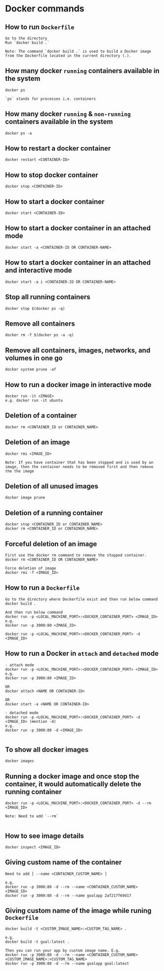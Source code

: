 # Docker commands

## How to run `Dockerfile`

```
Go to the directory
Run `docker build .`

Note: The command `docker build .` is used to build a Docker image from the Dockerfile located in the current directory (.).

```

## How many docker `running` containers available in the system

```
docker ps

`ps` stands for processes i.e. containers

```

## How many docker `running` & `non-running` containers available in the system

```
docker ps -a

```

## How to restart a docker container

```
docker restart <CONTAINER-ID>

```

## How to stop docker container

```
docker stop <CONTAINER-ID>

```

## How to start a docker container

```
docker start <CONTAINER-ID>

```

## How to start a docker container in an attached mode

```
docker start -a <CONTAINER-ID OR CONTAINER-NAME>

```

## How to start a docker container in an attached and interactive mode

```
docker start -a i <CONTAINER-ID OR CONTAINER-NAME>

```

## Stop all running containers

```
docker stop $(docker ps -q)

```

## Remove all containers

```
docker rm -f $(docker ps -a -q)

```

## Remove all containers, images, networks, and volumes in one go

```
docker system prune -af

```

## How to run a docker image in interactive mode

```
docker run -it <IMAGE>
e.g. docker run -it ubuntu

```

## Deletion of a container

```
docker rm <CONTAINER_ID or CONTAINER_NAME>

```

## Deletion of an image

```
docker rmi <IMAGE_ID>

Note: If you have container that has been stopped and is used by an image, then the container needs to be removed first and then remove the the image

```

## Deletion of all unused images

```
docker image prune

```

## Deletion of a running container

```
docker stop <CONTAINER_ID or CONTAINER_NAME>
docker rm <CONTAINER_ID or CONTAINER_NAME>

```

## Forceful deletion of an image

```
First use the docker rm command to remove the stopped container.
docker rm <CONTAINER_ID OR CONTAINER_NAME>

Force deletion of image
docker rmi -f <IMAGE_ID>

```

## How to run a `Dockerfile`

```
Go to the directory where Dockerfile exist and then run below command
docker build .

And then run below command
docker run -p <LOCAL_MACHINE_PORT>:<DOCKER_CONTAINER_PORT> <IMAGE_ID>
e.g.
docker run -p 3000:80 <IMAGE_ID>

docker run -p <LOCAL_MACHINE_PORT>:<DOCKER_CONTAINER_PORT> -d <IMAGE_ID>

```

## How to run a Docker in `attach` and `detached` mode

```
- attach mode
docker run -p <LOCAL_MACHINE_PORT>:<DOCKER_CONTAINER_PORT> <IMAGE_ID>
e.g.
docker run -p 3000:80 <IMAGE_ID>

OR
docker attach <NAME OR CONTAINER-ID>

OR
docker start -a <NAME OR CONTAINER-ID>

- detached mode
docker run -p <LOCAL_MACHINE_PORT>:<DOCKER_CONTAINER_PORT> -d <IMAGE_ID> (mention -d)
e.g.
docker run -p 3000:80 -d <IMAGE_ID>


```

## To show all docker images

```
docker images

```

## Running a docker image and once stop the container, it would automatically delete the running container

```
docker run -p <LOCAL_MACHINE_PORT>:<DOCKER_CONTAINER_PORT> -d --rm <IMAGE_ID>

Note: Need to add `--rm`


```

## How to see image details

```
docker inspect <IMAGE_ID>

```

## Giving custom name of the container

```
Need to add [ --name <CONTAINER_CUSTOM_NAME> ]

e.g.
docker run -p 3000:80 -d --rm --name <CONTAINER_CUSTOM_NAME> <IMAGE_ID>
docker run -p 3000:80 -d --rm --name goalapp 2af217f69d17

```

## Giving custom name of the image while runing `Dockerfile`

```
docker build -t <CUSTOM_IMAGE_NAME>:<CUSTOM_TAG_NAME> .

e.g.
docker build -t goal:latest .

Then you can run your app by custom image name. E.g.
docker run -p 3000:80 -d --rm --name <CONTAINER_CUSTOM_NAME> <CUSTOM_IMAGE_NAME>:<CUSTOM_TAG_NAME>
docker run -p 3000:80 -d --rm --name goalapp goal:latest

```
